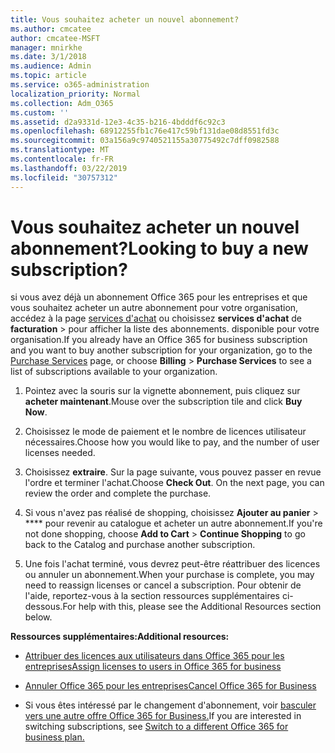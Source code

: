 ```yaml
---
title: Vous souhaitez acheter un nouvel abonnement?
ms.author: cmcatee
author: cmcatee-MSFT
manager: mnirkhe
ms.date: 3/1/2018
ms.audience: Admin
ms.topic: article
ms.service: o365-administration
localization_priority: Normal
ms.collection: Adm_O365
ms.custom: ''
ms.assetid: d2a9331d-12e3-4c35-b216-4bdddf6c92c3
ms.openlocfilehash: 68912255fb1c76e417c59bf131dae08d8551fd3c
ms.sourcegitcommit: 03a156a9c9740521155a30775492c7dff0982588
ms.translationtype: MT
ms.contentlocale: fr-FR
ms.lasthandoff: 03/22/2019
ms.locfileid: "30757312"
---
```

# <a name="looking-to-buy-a-new-subscription"></a><span data-ttu-id="fe3b5-102">Vous souhaitez acheter un nouvel abonnement?</span><span class="sxs-lookup"><span data-stu-id="fe3b5-102">Looking to buy a new subscription?</span></span>

<span data-ttu-id="fe3b5-103">si vous avez déjà un abonnement Office 365 pour les entreprises et que vous souhaitez acheter un autre abonnement pour votre organisation, accédez à la page [services d'achat](https://go.microsoft.com/fwlink/p/?linkid=868433) ou choisissez **services d'achat** de **facturation** \> pour afficher la liste des abonnements. disponible pour votre organisation.</span><span class="sxs-lookup"><span data-stu-id="fe3b5-103">If you already have an Office 365 for business subscription and you want to buy another subscription for your organization, go to the [Purchase Services](https://go.microsoft.com/fwlink/p/?linkid=868433) page, or choose **Billing** \> **Purchase Services** to see a list of subscriptions available to your organization.</span></span> 
  
1. <span data-ttu-id="fe3b5-104">Pointez avec la souris sur la vignette abonnement, puis cliquez sur **acheter maintenant**.</span><span class="sxs-lookup"><span data-stu-id="fe3b5-104">Mouse over the subscription tile and click **Buy Now**.</span></span>
    
2. <span data-ttu-id="fe3b5-105">Choisissez le mode de paiement et le nombre de licences utilisateur nécessaires.</span><span class="sxs-lookup"><span data-stu-id="fe3b5-105">Choose how you would like to pay, and the number of user licenses needed.</span></span>
    
3. <span data-ttu-id="fe3b5-106">Choisissez **extraire**. Sur la page suivante, vous pouvez passer en revue l'ordre et terminer l'achat.</span><span class="sxs-lookup"><span data-stu-id="fe3b5-106">Choose **Check Out**. On the next page, you can review the order and complete the purchase.</span></span>
    
4. <span data-ttu-id="fe3b5-107">Si vous n'avez pas réalisé de shopping, choisissez **Ajouter au panier** \> \*\*\*\* pour revenir au catalogue et acheter un autre abonnement.</span><span class="sxs-lookup"><span data-stu-id="fe3b5-107">If you're not done shopping, choose **Add to Cart** \> **Continue Shopping** to go back to the Catalog and purchase another subscription.</span></span> 
    
5. <span data-ttu-id="fe3b5-108">Une fois l'achat terminé, vous devrez peut-être réattribuer des licences ou annuler un abonnement.</span><span class="sxs-lookup"><span data-stu-id="fe3b5-108">When your purchase is complete, you may need to reassign licenses or cancel a subscription.</span></span> <span data-ttu-id="fe3b5-109">Pour obtenir de l'aide, reportez-vous à la section ressources supplémentaires ci-dessous.</span><span class="sxs-lookup"><span data-stu-id="fe3b5-109">For help with this, please see the Additional Resources section below.</span></span>
    
 <span data-ttu-id="fe3b5-110">**Ressources supplémentaires:**</span><span class="sxs-lookup"><span data-stu-id="fe3b5-110">**Additional resources:**</span></span>
  
- [<span data-ttu-id="fe3b5-111">Attribuer des licences aux utilisateurs dans Office 365 pour les entreprises</span><span class="sxs-lookup"><span data-stu-id="fe3b5-111">Assign licenses to users in Office 365 for business</span></span>](https://support.office.com/article/997596b5-4173-4627-b915-36abac6786dc)
    
- [<span data-ttu-id="fe3b5-112">Annuler Office 365 pour les entreprises</span><span class="sxs-lookup"><span data-stu-id="fe3b5-112">Cancel Office 365 for Business</span></span>](https://support.office.com/article/b1bc0bef-4608-4601-813a-cdd9f746709a)
    
- <span data-ttu-id="fe3b5-113">Si vous êtes intéressé par le changement d'abonnement, voir [basculer vers une autre offre Office 365 for Business.](https://support.office.com/article/73318661-8f33-478b-bcc7-fb8d69dbb22a)</span><span class="sxs-lookup"><span data-stu-id="fe3b5-113">If you are interested in switching subscriptions, see [Switch to a different Office 365 for business plan.](https://support.office.com/article/73318661-8f33-478b-bcc7-fb8d69dbb22a)</span></span>
    

